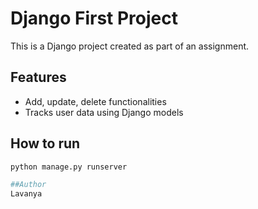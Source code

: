 # Django First Project

This is a Django project created as part of an assignment.

## Features
- Add, update, delete functionalities
- Tracks user data using Django models

## How to run
```bash
python manage.py runserver

##Author
Lavanya
